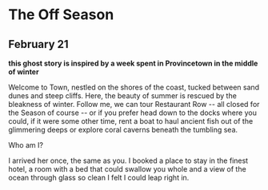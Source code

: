 # The Off Season

## February 21 
**this ghost story is inspired by a week spent in Provincetown in the middle of winter**

Welcome to Town, nestled on the shores of the coast, tucked between sand dunes and steep cliffs. Here, the beauty of summer is rescued by the bleakness of winter. Follow me, we can tour Restaurant Row -- all closed for the Season of course -- or if you prefer head down to the docks where you could, if it were some other time, rent a boat to haul ancient fish out of the glimmering deeps or explore coral caverns beneath the tumbling sea.

Who am I?

I arrived her once, the same as you. I booked a place to stay in the finest hotel, a room with a bed that could swallow you whole and a view of the ocean through glass so clean I felt I could leap right in.